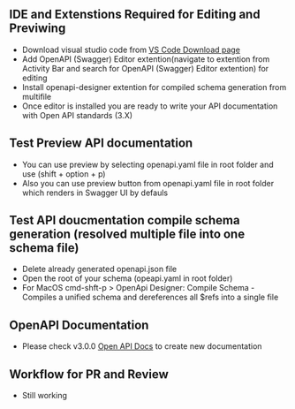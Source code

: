## IDE and Extenstions Required for Editing and Previwing
- Download visual studio code from [VS Code Download page](https://code.visualstudio.com/Download) 
- Add OpenAPI (Swagger) Editor extention(navigate to extention from Activity Bar and search for OpenAPI (Swagger) Editor extention) for editing
- Install openapi-designer extention for compiled schema generation from multifile
- Once editor is installed you are ready to write your API documentation with Open API standards (3.X)

## Test Preview API documentation
- You can use preview by selecting openapi.yaml file in root folder and use (shift + option + p)
- Also you can use preview button from openapi.yaml file in root folder which renders in Swagger UI by defauls

## Test API doucmentation compile schema generation (resolved multiple file into one schema file)
- Delete already generated openapi.json file
- Open the root of your schema (opeapi.yaml in root folder)
- For MacOS cmd-shft-p > OpenApi Designer: Compile Schema - Compiles a unified schema and dereferences all $refs into a single file

## OpenAPI Documentation
- Please check v3.0.0 [Open API Docs](https://swagger.io/docs/specification/basic-structure/) to create new documentation

## Workflow for PR and Review
 - Still working